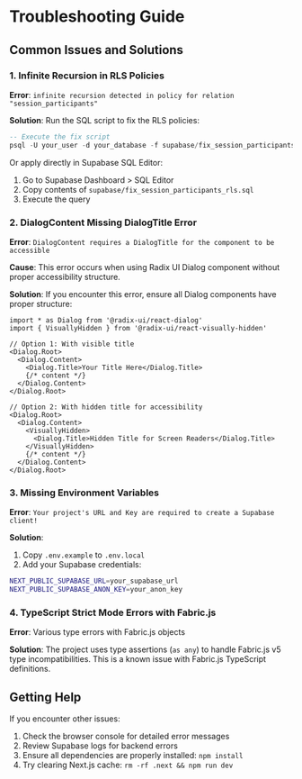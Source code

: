 # Troubleshooting Guide

## Common Issues and Solutions

### 1. Infinite Recursion in RLS Policies

**Error**: `infinite recursion detected in policy for relation "session_participants"`

**Solution**: 
Run the SQL script to fix the RLS policies:
```sql
-- Execute the fix script
psql -U your_user -d your_database -f supabase/fix_session_participants_rls.sql
```

Or apply directly in Supabase SQL Editor:
1. Go to Supabase Dashboard > SQL Editor
2. Copy contents of `supabase/fix_session_participants_rls.sql`
3. Execute the query

### 2. DialogContent Missing DialogTitle Error

**Error**: `DialogContent requires a DialogTitle for the component to be accessible`

**Cause**: This error occurs when using Radix UI Dialog component without proper accessibility structure.

**Solution**:
If you encounter this error, ensure all Dialog components have proper structure:

```tsx
import * as Dialog from '@radix-ui/react-dialog'
import { VisuallyHidden } from '@radix-ui/react-visually-hidden'

// Option 1: With visible title
<Dialog.Root>
  <Dialog.Content>
    <Dialog.Title>Your Title Here</Dialog.Title>
    {/* content */}
  </Dialog.Content>
</Dialog.Root>

// Option 2: With hidden title for accessibility
<Dialog.Root>
  <Dialog.Content>
    <VisuallyHidden>
      <Dialog.Title>Hidden Title for Screen Readers</Dialog.Title>
    </VisuallyHidden>
    {/* content */}
  </Dialog.Content>
</Dialog.Root>
```

### 3. Missing Environment Variables

**Error**: `Your project's URL and Key are required to create a Supabase client!`

**Solution**:
1. Copy `.env.example` to `.env.local`
2. Add your Supabase credentials:
```bash
NEXT_PUBLIC_SUPABASE_URL=your_supabase_url
NEXT_PUBLIC_SUPABASE_ANON_KEY=your_anon_key
```

### 4. TypeScript Strict Mode Errors with Fabric.js

**Error**: Various type errors with Fabric.js objects

**Solution**: 
The project uses type assertions (`as any`) to handle Fabric.js v5 type incompatibilities. This is a known issue with Fabric.js TypeScript definitions.

## Getting Help

If you encounter other issues:
1. Check the browser console for detailed error messages
2. Review Supabase logs for backend errors
3. Ensure all dependencies are properly installed: `npm install`
4. Try clearing Next.js cache: `rm -rf .next && npm run dev`